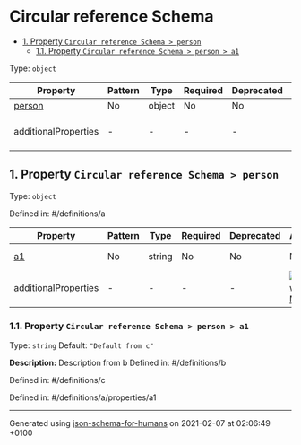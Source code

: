 # Circular reference Schema

- [1. Property `Circular reference Schema > person`](#person)
  - [1.1. Property `Circular reference Schema > person > a1`](#person_a1)

Type: `object`

| Property | Pattern | Type | Required | Deprecated | Additional | Description |
| -------- | ------- | ---- | -------- | ---------- | ---------- | ----------- |
| [person](#person)|No|object|No|No| No|-|
  | additionalProperties | - | - | - | - |  [![made-with-Markdown](https://img.shields.io/badge/Any%20type-allowed-green)](# "Additional Properties of any type are allowed.") | - |

## <a name="person"></a>1. Property `Circular reference Schema > person`

Type: `object`

Defined in: #/definitions/a

| Property | Pattern | Type | Required | Deprecated | Additional | Description |
| -------- | ------- | ---- | -------- | ---------- | ---------- | ----------- |
| [a1](#person_a1)|No|string|No|No| No|Description from b|
  | additionalProperties | - | - | - | - |  [![made-with-Markdown](https://img.shields.io/badge/Any%20type-allowed-green)](# "Additional Properties of any type are allowed.") | - |

### <a name="person_a1"></a>1.1. Property `Circular reference Schema > person > a1`

Type: `string`
Default: `"Default from c"`

**Description:** Description from b
Defined in: #/definitions/b

Defined in: #/definitions/c

Defined in: #/definitions/a/properties/a1

----------------------------------------------------------------------------------------------------------------------------
Generated using [json-schema-for-humans](https://github.com/coveooss/json-schema-for-humans) on 2021-02-07 at 02:06:49 +0100